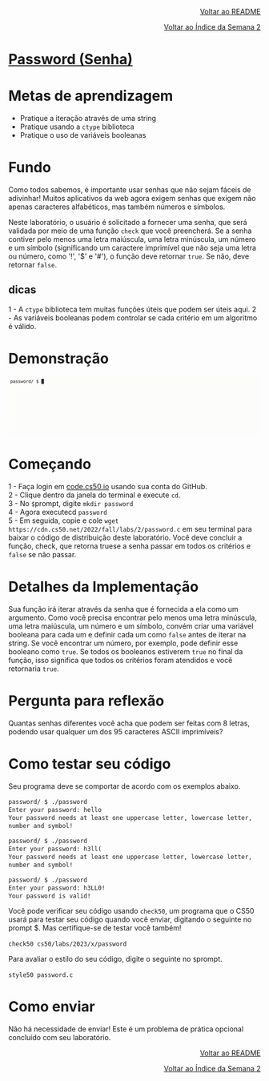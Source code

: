 <p align="right">
   <a href="https://patyfil.github.io/cs50-cc50-harvard/">Voltar ao README</a>
</p>
<p align="right">
   <a href="https://patyfil.github.io/cs50-cc50-harvard/2-Arrays.html">Voltar ao Índice da Semana 2</a>
</p>

# [Password (Senha)](https://cs50.harvard.edu/x/2023/problems/2/password/)  

# Metas de aprendizagem

* Pratique a iteração através de uma string  
* Pratique usando a `ctype` biblioteca  
* Pratique o uso de variáveis ​​booleanas  

# Fundo  

Como todos sabemos, é importante usar senhas que não sejam fáceis de adivinhar! Muitos aplicativos da web agora exigem senhas que exigem não apenas caracteres alfabéticos, mas também números e símbolos.

Neste laboratório, o usuário é solicitado a fornecer uma senha, que será validada por meio de uma função `check` que você preencherá. Se a senha contiver pelo menos uma letra maiúscula, uma letra minúscula, um número e um símbolo (significando um caractere imprimível que não seja uma letra ou número, como '!', '$' e '#'), o função deve retornar `true`. Se não, deve retornar `false`.

## dicas
1 - A `ctype` biblioteca tem muitas funções úteis que podem ser úteis aqui.
2 - As variáveis ​​booleanas podem controlar se cada critério em um algoritmo é válido.

# Demonstração

<img src="../assets/passwordDemo.gif" />  

# Começando
1 - Faça login em [code.cs50.io](https://code.cs50.io/) usando sua conta do GitHub.  
2 - Clique dentro da janela do terminal e execute `cd`.  
3 - No `$`prompt, digite `mkdir password`  
4 - Agora executecd `password`  
5 - Em seguida, copie e cole `wget https://cdn.cs50.net/2022/fall/labs/2/password.c` em seu terminal para baixar o código de distribuição deste laboratório.
Você deve concluir a função, check, que retorna truese a senha passar em todos os critérios e `false` se não passar.

# Detalhes da Implementação
Sua função irá iterar através da senha que é fornecida a ela como um argumento. Como você precisa encontrar pelo menos uma letra minúscula, uma letra maiúscula, um número e um símbolo, convém criar uma variável booleana para cada um e definir cada um como `false`  antes de iterar na string. Se você encontrar um número, por exemplo, pode definir esse booleano como `true`. Se todos os booleanos estiverem `true`  no final da função, isso significa que todos os critérios foram atendidos e você retornaria `true`.

# Pergunta para reflexão
Quantas senhas diferentes você acha que podem ser feitas com 8 letras, podendo usar qualquer um dos 95 caracteres ASCII imprimíveis?

# Como testar seu código
Seu programa deve se comportar de acordo com os exemplos abaixo.

```
password/ $ ./password
Enter your password: hello
Your password needs at least one uppercase letter, lowercase letter, number and symbol!
```

```
password/ $ ./password
Enter your password: h3ll(
Your password needs at least one uppercase letter, lowercase letter, number and symbol!
```

```
password/ $ ./password
Enter your password: h3LL0!
Your password is valid!
```

Você pode verificar seu código usando `check50`, um programa que o CS50 usará para testar seu código quando você enviar, digitando o seguinte no prompt $. Mas certifique-se de testar você também!

`check50 cs50/labs/2023/x/password`  

Para avaliar o estilo do seu código, digite o seguinte no `$`prompt.

`style50 password.c`  

# Como enviar
Não há necessidade de enviar! Este é um problema de prática opcional concluído com seu laboratório.







<p align="right">
   <a href="https://patyfil.github.io/cs50-cc50-harvard/">Voltar ao README</a>
</p>
<p align="right">
   <a href="https://patyfil.github.io/cs50-cc50-harvard/2-Arrays.html">Voltar ao Índice da Semana 2</a>
</p>